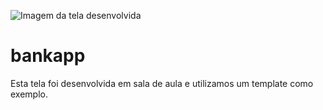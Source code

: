 ![Imagem da tela desenvolvida](https://github.com/acofernandess/bankapp/blob/main/asset/bankapp.jpg)

# bankapp

Esta tela foi desenvolvida em sala de aula e utilizamos um template como exemplo.
